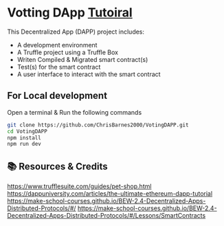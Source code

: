 # Votting DApp [Tutoiral](https://dappuniversity.com/articles/the-ultimate-ethereum-dapp-tutorial)

This Decentralized App (DAPP) project includes:

- A development environment
- A Truffle project using a Truffle Box
- Writen Compiled & Migrated smart contract(s)
- Test(s) for the smart contract
- A user interface to interact with the smart contract

## For Local development

Open a terminal & Run the following commands

```zsh
git clone https://github.com/ChrisBarnes2000/VotingDAPP.git
cd VotingDAPP
npm install
npm run dev
```

## 📚 Resources & Credits

https://www.trufflesuite.com/guides/pet-shop.html
https://dappuniversity.com/articles/the-ultimate-ethereum-dapp-tutorial
https://make-school-courses.github.io/BEW-2.4-Decentralized-Apps-Distributed-Protocols/#/
https://make-school-courses.github.io/BEW-2.4-Decentralized-Apps-Distributed-Protocols/#/Lessons/SmartContracts
